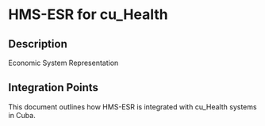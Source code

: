 # HMS-ESR for cu_Health

## Description

Economic System Representation

## Integration Points

This document outlines how HMS-ESR is integrated with cu_Health systems in Cuba.
